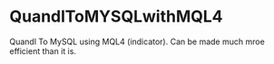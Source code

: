 # QuandlToMYSQLwithMQL4

Quandl To MySQL using MQL4 (indicator). Can be made much mroe efficient than it is.
